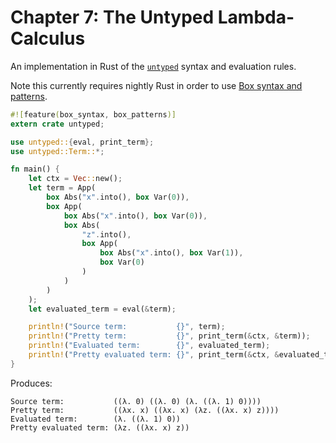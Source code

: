 # Chapter 7: The Untyped Lambda-Calculus

An implementation in Rust of the [`untyped`](https://www.cis.upenn.edu/~bcpierce/tapl/checkers/untyped/core.ml) syntax and evaluation rules.

Note this currently requires nightly Rust in order to use [Box syntax and patterns](https://doc.rust-lang.org/book/box-syntax-and-patterns.html).

```rust
#![feature(box_syntax, box_patterns)]
extern crate untyped;

use untyped::{eval, print_term};
use untyped::Term::*;

fn main() {
    let ctx = Vec::new();
    let term = App(
        box Abs("x".into(), box Var(0)),
        box App(
            box Abs("x".into(), box Var(0)),
            box Abs(
                "z".into(),
                box App(
                    box Abs("x".into(), box Var(1)),
                    box Var(0)
                )
            )
        )
    );
    let evaluated_term = eval(&term);

    println!("Source term:           {}", term);
    println!("Pretty term:           {}", print_term(&ctx, &term));
    println!("Evaluated term:        {}", evaluated_term);
    println!("Pretty evaluated term: {}", print_term(&ctx, &evaluated_term));
}
```

Produces:

```
Source term:           ((λ. 0) ((λ. 0) (λ. ((λ. 1) 0))))
Pretty term:           ((λx. x) ((λx. x) (λz. ((λx. x) z))))
Evaluated term:        (λ. ((λ. 1) 0))
Pretty evaluated term: (λz. ((λx. x) z))
```
